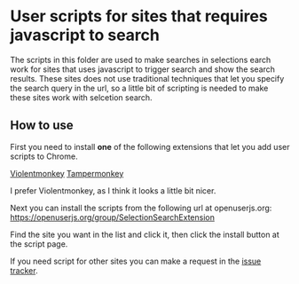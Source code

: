 # User scripts for sites that requires javascript to search

The scripts in this folder are used to make searches in selections earch work for sites that uses javascript to trigger search and show the search results. These sites does not use traditional techniques that let you specify the search query in the url, so a little bit of scripting is needed to make these sites work with selcetion search. 

## How to use

First you need to install **one** of the following extensions that let you add user scripts to Chrome.

[Violentmonkey](https://chrome.google.com/webstore/detail/violentmonkey/jinjaccalgkegednnccohejagnlnfdag)
[Tampermonkey](https://chrome.google.com/webstore/detail/tampermonkey/dhdgffkkebhmkfjojejmpbldmpobfkfo)

I prefer Violentmonkey, as I think it looks a little bit nicer.  

Next you can install the scripts from the following url at openuserjs.org:
https://openuserjs.org/group/SelectionSearchExtension

Find the site you want in the list and click it, then click the install button at the script page.

If you need script for other sites you can make a request in the [issue tracker](https://github.com/Pitmairen/selection-search/issues).
